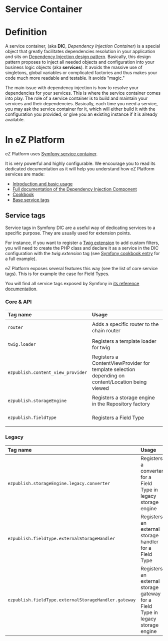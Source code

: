 # Service Container

# Definition

A service container, (aka **DIC**, *Dependency Injection Container*) is a special object that greatly facilitates dependencies resolution in your application and sits on [Dependency Injection design pattern](http://en.wikipedia.org/wiki/Dependency_injection). Basically, this design pattern proposes to inject all needed objects and configuration into your business logic objects (aka **services**). It avoids the massive use of singletons, global variables or complicated factories and thus makes your code much more readable and testable. It avoids "magic."

The main issue with dependency injection is how to resolve your dependencies for your services. This is where the service container comes into play. The role of a service container is to build and maintain your services and their dependencies. Basically, each time you need a service, you may ask the service container for it, which will either build it with the configuration you provided, or give you an existing instance if it is already available.

# In eZ Platform

eZ Platform uses [Symfony service container](http://symfony.com/doc/master/book/service_container.html).

It is very powerful and highly configurable. We encourage you to read its dedicated documentation as it will help you understand how eZ Platform services are made:

-   [Introduction and basic usage](http://symfony.com/doc/master/book/service_container.html)
-   [Full documentation of the Dependency Injection Component](index)
-   [Cookbook](index)
-   [Base service tags](http://symfony.com/doc/master/reference/dic_tags.html)

## Service tags

Service tags in Symfony DIC are a useful way of dedicating services to a specific purpose. They are usually used for extension points.

For instance, if you want to register a [Twig extension](http://twig.sensiolabs.org/doc/advanced.html#creating-extensions) to add custom filters, you will need to create the PHP class and declare it as a service in the DIC configuration with the *twig.extension* tag (see [Symfony cookbook entry](http://symfony.com/doc/master/cookbook/templating/twig_extension.html) for a full example).

eZ Platform exposes several features this way (see the list of core service tags). This is for example the case for Field Types.

You will find all service tags exposed by Symfony in [its reference documentation](http://symfony.com/doc/master/reference/dic_tags.html).

### Core & API

<table>
<colgroup>
<col width="50%" />
<col width="50%" />
</colgroup>
<thead>
<tr class="header">
<th align="left">Tag name</th>
<th align="left">Usage</th>
</tr>
</thead>
<tbody>
<tr class="odd">
<td align="left"><p><code>router</code></p></td>
<td align="left">Adds a specific router to the chain router</td>
</tr>
<tr class="even">
<td align="left"><p><code>twig.loader</code></p></td>
<td align="left">Registers a template loader for twig</td>
</tr>
<tr class="odd">
<td align="left"><p><code>ezpublish.content_view_provider</code></p></td>
<td align="left">Registers a ContentViewProvider for template selection depending on content/Location being viewed</td>
</tr>
<tr class="even">
<td align="left"><p><code>ezpublish.storageEngine</code></p></td>
<td align="left">Registers a storage engine in the Repository factory</td>
</tr>
<tr class="odd">
<td align="left"><p><code>ezpublish.fieldType</code></p></td>
<td align="left">Registers a Field Type</td>
</tr>
</tbody>
</table>

### Legacy

<table>
<colgroup>
<col width="50%" />
<col width="50%" />
</colgroup>
<thead>
<tr class="header">
<th align="left">Tag name</th>
<th align="left">Usage</th>
</tr>
</thead>
<tbody>
<tr class="odd">
<td align="left"><p><code>ezpublish.storageEngine.legacy.converter</code></p></td>
<td align="left">Registers a converter for a Field Type in legacy storage engine</td>
</tr>
<tr class="even">
<td align="left"><p><code>ezpublish.fieldType.externalStorageHandler</code></p></td>
<td align="left">Registers an external storage handler for a Field Type</td>
</tr>
<tr class="odd">
<td align="left"><p><code>ezpublish.fieldType.externalStorageHandler.gateway</code></p></td>
<td align="left">Registers an external storage gateway for a Field Type in legacy storage engine</td>
</tr>
</tbody>
</table>

 


